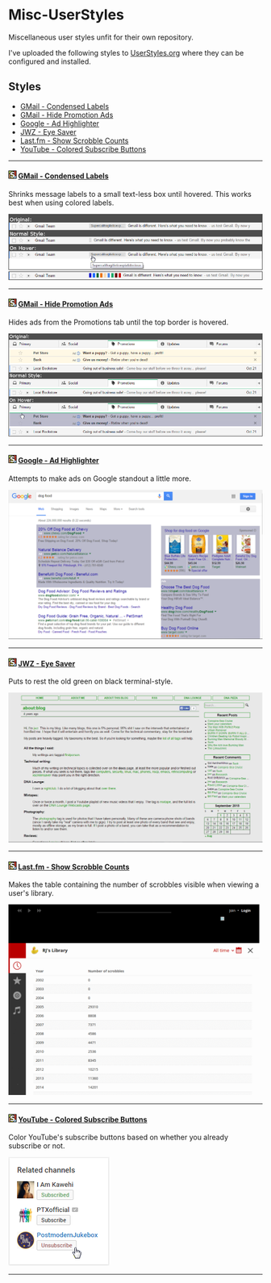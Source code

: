 Misc-UserStyles
===============

Miscellaneous user styles unfit for their own repository.

I've uploaded the following styles to [UserStyles.org][UserStylesProfile] where
they can be configured and installed.


## Styles
* [GMail - Condensed Labels](#GMail_Condensed_Labels)
* [GMail - Hide Promotion Ads](#GMail_Hide_Promotion_Ads)
* [Google - Ad Highlighter](#Google_Ad_Highlighter)
* [JWZ - Eye Saver](#JWZ_Eye_Saver)
* [Last.fm - Show Scrobble Counts](#Lastfm_Show_Scrobble_Counts)
* [YouTube - Colored Subscribe Buttons](#YouTube_Colored_Subscribe_Buttons)

--------------------------------------------------------------------------------

<a name="GMail_Condensed_Labels" />

#### [![UserStyles](res/stylish_icon.png)][GMail_Condensed_Labels] [GMail - Condensed Labels][GMail_Condensed_Labels_File]

Shrinks message labels to a small text-less box until hovered.
This works best when using colored labels.

![Screenshot showing changes made by style.](res/GMail.Condensed.Labels.png)
![Screenshot with style active and colored labels.](res/GMail.Condensed.Labels.2.png)

--------------------------------------------------------------------------------

<a name="GMail_Hide_Promotion_Ads" />

#### [![UserStyles](res/stylish_icon.png)][GMail_Hide_Promotion_Ads] [GMail - Hide Promotion Ads][GMail_Hide_Promotion_Ads_File]

Hides ads from the Promotions tab until the top border is hovered.

![Screenshot showing changes made by style.](res/GMail.Hide.Promotion.Ads.png)

--------------------------------------------------------------------------------

<a name="Google_Ad_Highlighter" />

#### [![UserStyles](res/stylish_icon.png)][Google_Ad_Highlighter] [Google - Ad Highlighter][Google_Ad_Highlighter_File]

Attempts to make ads on Google standout a little more.

![Screenshot with style active.](res/Google.Ad.Highlighter.png)

--------------------------------------------------------------------------------

<a name="JWZ_Eye_Saver" />

#### [![UserStyles](res/stylish_icon.png)][JWZ_Eye_Saver] [JWZ - Eye Saver][JWZ_Eye_Saver_File]

Puts to rest the old green on black terminal-style.

![Screenshot with style active.](res/JWZ.Improved.png)

--------------------------------------------------------------------------------

<a name="Lastfm_Show_Scrobble_Counts" />

#### [![UserStyles](res/stylish_icon.png)][Lastfm_Show_Scrobble_Counts] [Last.fm - Show Scrobble Counts][Lastfm_Show_Scrobble_Counts_File]

Makes the table containing the number of scrobbles visible when viewing a
user's library.

![Screenshot with style active.](res/Last.fm.Show.Scrobble.Counts.png)

--------------------------------------------------------------------------------

<a name="YouTube_Colored_Subscribe_Buttons" />

#### [![UserStyles](res/stylish_icon.png)][YouTube_Colored_Subscribe_Buttons] [YouTube - Colored Subscribe Buttons][YouTube_Colored_Subscribe_Buttons_File]

Color YouTube's subscribe buttons based on whether you already subscribe or not.

![Screenshot with style active.](res/YouTube.Colored.Subscribe.Buttons.png)

--------------------------------------------------------------------------------

[UserStylesProfile]: https://userstyles.org/users/115392
[GMail_Condensed_Labels]: https://userstyles.org/styles/108412/gmail-condensed-labels
[GMail_Condensed_Labels_File]: GMail.Condensed.Labels.user.css
[GMail_Hide_Promotion_Ads]: https://userstyles.org/styles/118365/gmail-hide-promotion-ads
[GMail_Hide_Promotion_Ads_File]: GMail.Hide.Promotion.Ads.user.css
[Google_Ad_Highlighter]: https://userstyles.org/styles/108205/google-ad-highlighter
[Google_Ad_Highlighter_File]: Google.Ad.Highlighter.user.css
[JWZ_Eye_Saver]: https://userstyles.org/styles/108208/jwz-eye-saver
[JWZ_Eye_Saver_File]: JWZ.Improved.user.css
[Lastfm_Show_Scrobble_Counts]: https://userstyles.org/styles/118344/last-fm-show-scrobble-counts-in-library
[Lastfm_Show_Scrobble_Counts_File]: Last.fm.Show.Scrobble.Counts.user.css
[YouTube_Colored_Subscribe_Buttons]: https://userstyles.org/styles/120205/youtube-colored-subscribe-buttons
[YouTube_Colored_Subscribe_Buttons_File]: YouTube.Colored.Subscribe.Buttons.user.css
